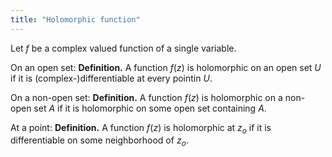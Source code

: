 ```yaml
---
title: "Holomorphic function"
---
```


Let $f$ be a complex valued function of a single variable.

On an open set:
**Definition.** A function $f(z)$ is holomorphic on an open set $U$ if it is (complex-)differentiable at every pointin $U$.

On a non-open set:
**Definition.** A function $f(z)$ is holomorphic on a non-open set $A$ if it is holomorphic on some open set containing $A$.

At a point:
**Definition.** A function $f(z)$ is holomorphic at $z_o$ if it is differentiable on some neighborhood of $z_o$.
